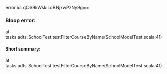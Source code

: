 error id: qOS9kWskiLdBNjxwPzNy9g==
### Bloop error:

at tasks.adts.SchoolTest.testFilterCourseByName(SchoolModelTest.scala:41)
#### Short summary: 

at tasks.adts.SchoolTest.testFilterCourseByName(SchoolModelTest.scala:41)